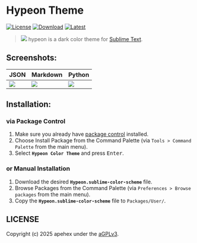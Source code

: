 # Hypeon Theme

[![License][shield-license]][github-license]
[![Download][shield-repo]][subl-repo]
[![Latest][shield-release]][github-release]

> ![][image-logo] hypeon is a dark color theme for [Sublime Text][subl-web].

## Screenshots:

| JSON              | Markdown              | Python                |
| ----------------- | --------------------- | --------------------- |
| ![][image-json]   | ![][image-markdown]   | ![][image-python]     |

## Installation:

### via Package Control

1. Make sure you already have [package control][subl-docs] installed.
2. Choose Install Package from the Command Palette (via `Tools > Command Palette` from the main menu).
3. Select **`Hypeon Color Theme`** and press <kbd>Enter</kbd>.

### or Manual Installation

1. Download the desired **`Hypeon.sublime-color-scheme`** file.
2. Browse Packages from the Command Palette (via `Preferences > Browse packages` from the main menu).
3. Copy the **`Hypeon.sublime-color-scheme`** file to `Packages/User/`.

## LICENSE

Copyright (c) 2025 apehex under the [aGPLv3][github-license].

[shield-license]: https://img.shields.io/github/license/apehex/sublime-hypeon-scheme.svg?style=flat-square
[shield-release]: https://img.shields.io/github/release/apehex/sublime-hypeon-scheme.svg?style=flat-square
[shield-repo]: https://img.shields.io/packagecontrol/dt/Hypeon%20Theme.svg?style=flat-square

[subl-docs]: https://docs.sublimetext.io/guide/extensibility/packages.html#installing-packages
[subl-repo]: https://packagecontrol.io/packages/Hypeon%20Theme
[subl-web]: https://sublimetext.io/

[github-license]: .github/LICENSE.md
[github-release]: https://github.com/MarkMichos/1337-Scheme/releases/latest

[image-json]: .github/images/json.png
[image-logo]: .github/images/logo.png
[image-markdown]: .github/images/markdown.png
[image-python]: .github/images/python.png

